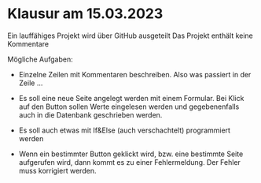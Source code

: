# Klausur am 15.03.2023

Ein lauffähiges Projekt wird über GitHub ausgeteilt
Das Projekt enthält keine Kommentare

Mögliche Aufgaben:

* Einzelne Zeilen mit Kommentaren beschreiben. Also was passiert in der Zeile ...

* Es soll eine neue Seite angelegt werden mit einem Formular. Bei Klick auf den 
Button sollen Werte eingelesen werden und
gegebenenfalls auch in die Datenbank geschrieben werden.

* Es soll auch etwas mit If&Else (auch verschachtelt) programmiert werden

* Wenn ein bestimmter Button geklickt wird, bzw. eine bestimmte Seite aufgerufen wird, dann kommt es zu einer Fehlermeldung. 
Der Fehler muss korrigiert werden.